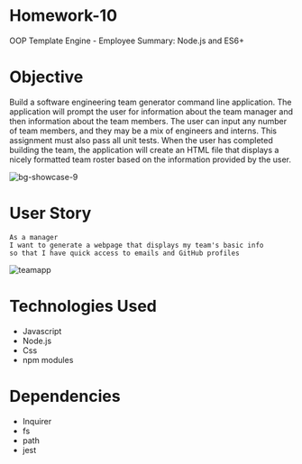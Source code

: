 # Homework-10
OOP Template Engine - Employee Summary: Node.js and ES6+


# Objective
Build a software engineering team generator command line application. The application will prompt the user for information about the team manager and then information about the team members. The user can input any number of team members, and they may be a mix of engineers and interns. This assignment must also pass all unit tests. When the user has completed building the team, the application will create an HTML file that displays a nicely formatted team roster based on the information provided by the user. </br>

![bg-showcase-9](https://user-images.githubusercontent.com/44029053/77261758-426b9700-6c67-11ea-9bbd-332324aa520c.png)
 </br>

# User Story
```
As a manager
I want to generate a webpage that displays my team's basic info
so that I have quick access to emails and GitHub profiles
``` 
![teamapp](https://user-images.githubusercontent.com/44029053/74109597-c738a080-4b52-11ea-969a-ee9f906d035b.gif)

# Technologies Used
* Javascript
* Node.js
* Css
* npm modules

# Dependencies
* Inquirer
* fs
* path
* jest
